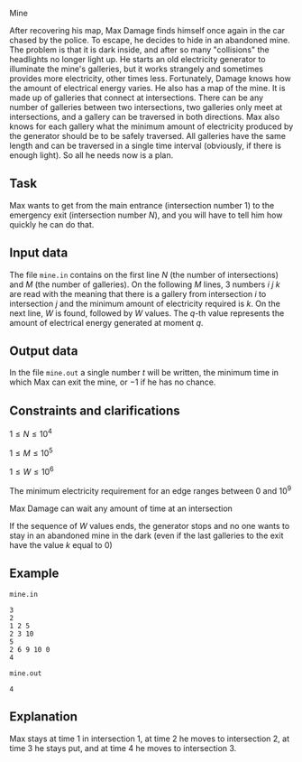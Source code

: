 Mine

After recovering his map, Max Damage finds himself once again in the car chased by the police. To escape, he decides to hide in an abandoned mine. The problem is that it is dark inside, and after so many "collisions" the headlights no longer light up. He starts an old electricity generator to illuminate the mine's galleries, but it works strangely and sometimes provides more electricity, other times less. Fortunately, Damage knows how the amount of electrical energy varies. He also has a map of the mine. It is made up of galleries that connect at intersections. There can be any number of galleries between two intersections, two galleries only meet at intersections, and a gallery can be traversed in both directions. Max also knows for each gallery what the minimum amount of electricity produced by the generator should be to be safely traversed. All galleries have the same length and can be traversed in a single time interval (obviously, if there is enough light). So all he needs now is a plan.

## Task

Max wants to get from the main entrance (intersection number $1$) to the emergency exit (intersection number $N$), and you will have to tell him how quickly he can do that.

## Input data

The file `mine.in` contains on the first line $N$ (the number of intersections) and $M$ (the number of galleries). On the following $M$ lines, 3 numbers $i$ $j$ $k$ are read with the meaning that there is a gallery from intersection $i$ to intersection $j$ and the minimum amount of electricity required is $k$. On the next line, $W$ is found, followed by $W$ values. The $q$-th value represents the amount of electrical energy generated at moment $q$.

## Output data

In the file `mine.out` a single number $t$ will be written, the minimum time in which Max can exit the mine, or $-1$ if he has no chance.

## Constraints and clarifications

$1 \leq N \leq 10^4$

$1 \leq M \leq 10^5$

$1 \leq W \leq 10^6$

The minimum electricity requirement for an edge ranges between $0$ and $10^9$

Max Damage can wait any amount of time at an intersection

If the sequence of $W$ values ends, the generator stops and no one wants to stay in an abandoned mine in the dark (even if the last galleries to the exit have the value $k$ equal to $0$)

## Example

`mine.in`
```
3
2
1 2 5
2 3 10
5
2 6 9 10 0
4
```

`mine.out`
```
4
```

## Explanation

Max stays at time $1$ in intersection $1$, at time $2$ he moves to intersection $2$, at time $3$ he stays put, and at time $4$ he moves to intersection $3$.